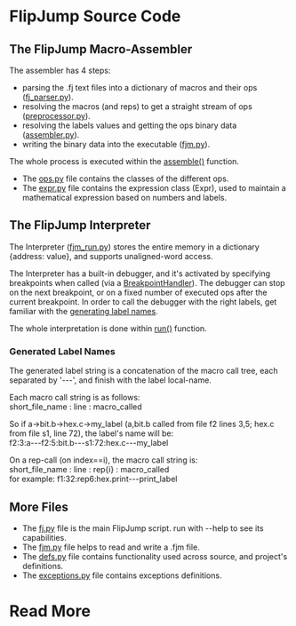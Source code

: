 # FlipJump Source Code

## The FlipJump Macro-Assembler

The assembler has 4 steps:
- parsing the .fj text files into a dictionary of macros and their ops ([fj_parser.py](fj_parser.py)).
- resolving the macros (and reps) to get a straight stream of ops ([preprocessor.py](preprocessor.py)).
- resolving the labels values and getting the ops binary data ([assembler.py](assembler.py)). 
- writing the binary data into the executable ([fjm.py](fjm.py)).

The whole process is executed within the [assemble()](assembler.py) function.

- The [ops.py](ops.py) file contains the classes of the different ops.
- The [expr.py](expr.py) file contains the expression class (Expr), used to maintain a mathematical expression based on numbers and labels.

## The FlipJump Interpreter

The Interpreter ([fjm_run.py](fjm_run.py)) stores the entire memory in a dictionary {address: value}, and supports unaligned-word access.

The Interpreter has a built-in debugger, and it's activated by specifying breakpoints when called (via a [BreakpointHandler](breakpoints.py)).
The debugger can stop on the next breakpoint, or on a fixed number of executed ops after the current breakpoint.
In order to call the debugger with the right labels, get familiar with the [generating label names](README.md#Generated-Label-Names).

The whole interpretation is done within [run()](fjm_run.py) function.


### Generated Label Names

The generated label string is a concatenation of the macro call tree, each separated by '---', and finish with the label local-name.

Each macro call string is as follows:\
short_file_name : line : macro_called

So if a->bit.b->hex.c->my_label (a,bit.b called from file f2 lines 3,5; hex.c from file s1, line 72), the label's name will be:\
f2:3:a---f2:5:bit.b---s1:72:hex.c---my_label

On a rep-call (on index==i), the macro call string is:\
short_file_name : line : rep{i} : macro_called\
for example: f1:32:rep6:hex.print---print_label


## More Files

- The [fj.py](fj.py) file is the main FlipJump script. run with --help to see its capabilities.
- The [fjm.py](fjm.py) file helps to read and write a .fjm file.
- The [defs.py](defs.py) file contains functionality used across source, and project's definitions.
- The [exceptions.py](exceptions.py) file contains exceptions definitions.




# Read More
